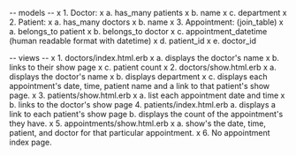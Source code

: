 -- models --
x 1. Doctor:
x  a. has_many patients
x  b. name
x  c. department
x 2. Patient:
x  a. has_many doctors
x  b. name
x 3. Appointment: (join_table)
x  a. belongs_to patient
x  b. belongs_to doctor
x  c. appointment_datetime (human readable format with datetime)
x  d. patient_id
x  e. doctor_id

-- views --
x 1. doctors/index.html.erb
x  a. displays the doctor's name
x  b. links to their show page
x  c. patient count
x 2. doctors/show.html.erb
x  a. displays the doctor's name
x  b. displays department
x  c. displays each appointment's date, time, patient name
    and a link to that patient's show page.
x 3. patients/show.html.erb
x  a. list each appointment date and time
x  b. links to the doctor's show page
4. patients/index.html.erb
  a. displays a link to each patient's show page
  b. displays the count of the appointment's they have.
x 5. appointments/show.html.erb
x  a. show's the date, time, patient, and doctor for that particular
    appointment.
x 6. No appointment index page.
